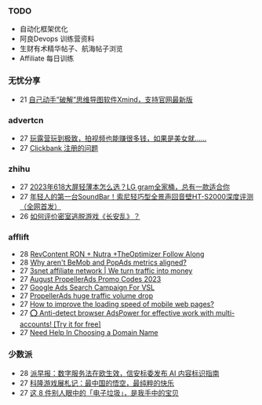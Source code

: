 ### TODO
-  自动化框架优化
-  阿良Devops 训练营资料
-  生财有术精华帖子、航海帖子浏览
-  Affiliate 每日训练

### 无忧分享
<!-- ruyo:START -->
-  21 [自己动手”破解”思维导图软件Xmind，支持官网最新版](https://51.ruyo.net/18460.html)<!-- ruyo:END -->

### advertcn
<!-- advertcn:START -->
-  27 [玩露营玩到极致，拍视频也能赚很多钱，如果是美女就......](https://www.advertcn.com/forum.php?mod=viewthread&tid=111834)
-  27 [Clickbank 注册的问题](https://www.advertcn.com/forum.php?mod=viewthread&tid=111832)<!-- advertcn:END -->

### zhihu
<!-- zhihu:START -->
-  27 [2023年618大屏轻薄本怎么选？LG gram全家桶，总有一款适合你](http://zhuanlan.zhihu.com/p/632641888?utm_campaign=rss&utm_medium=rss&utm_source=rss&utm_content=title)
-  27 [年轻人的第一台SoundBar！索尼轻巧型全景声回音壁HT-S2000深度评测（全网首发）](http://zhuanlan.zhihu.com/p/630990296?utm_campaign=rss&utm_medium=rss&utm_source=rss&utm_content=title)
-  26 [如何评价密室逃脱游戏《长安乱》？](http://www.zhihu.com/question/563950552/answer/3045961312?utm_campaign=rss&utm_medium=rss&utm_source=rss&utm_content=title)<!-- zhihu:END -->

### afflift
<!-- afflift:START -->
-  28 [RevContent RON + Nutra +TheOptimizer Follow Along](https://afflift.com/f/threads/revcontent-ron-nutra-theoptimizer-follow-along.7210/)
-  28 [Why aren&#39;t BeMob and PopAds metrics aligned?](https://afflift.com/f/threads/why-arent-bemob-and-popads-metrics-aligned.11435/)
-  27 [3snet affiliate network | We turn traffic into money](https://afflift.com/f/threads/3snet-affiliate-network-we-turn-traffic-into-money.1333/)
-  27 [August PropellerAds Promo Codes 2023](https://afflift.com/f/threads/august-propellerads-promo-codes-2023.11410/)
-  27 [Google Ads Search Campaign For VSL](https://afflift.com/f/threads/google-ads-search-campaign-for-vsl.11517/)
-  27 [PropellerAds huge traffic volume drop](https://afflift.com/f/threads/propellerads-huge-traffic-volume-drop.11516/)
-  27 [How to improve the loading speed of mobile web pages?](https://afflift.com/f/threads/how-to-improve-the-loading-speed-of-mobile-web-pages.11515/)
-  27 [⭕ Anti-detect browser AdsPower for effective work with multi-accounts! [Try it for free]](https://afflift.com/f/threads/%E2%AD%95-anti-detect-browser-adspower-for-effective-work-with-multi-accounts-try-it-for-free.8805/)
-  27 [Need Help In Choosing a Domain Name](https://afflift.com/f/threads/need-help-in-choosing-a-domain-name.11514/)<!-- afflift:END -->

### 少数派
<!-- sspai:START -->
-  28 [派早报：数字服务法在欧生效，信安标委发布 AI 内容标识指南](https://sspai.com/post/82469)
-  27 [科隆游戏展札记：最中国的悟空，最纯粹的快乐](https://sspai.com/post/82466)
-  27 [这 8 件别人眼中的「电子垃圾」，是我手中的宝贝](https://sspai.com/post/82436)<!-- sspai:END -->
